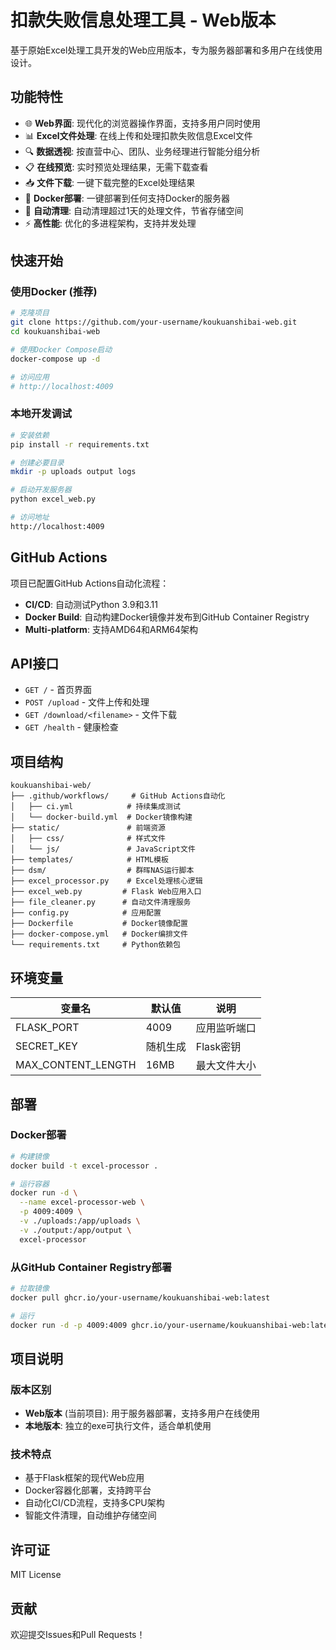 # 扣款失败信息处理工具 - Web版本

基于原始Excel处理工具开发的Web应用版本，专为服务器部署和多用户在线使用设计。

## 功能特性

- 🌐 **Web界面**: 现代化的浏览器操作界面，支持多用户同时使用
- 📊 **Excel文件处理**: 在线上传和处理扣款失败信息Excel文件
- 🔍 **数据透视**: 按直营中心、团队、业务经理进行智能分组分析
- 📋 **在线预览**: 实时预览处理结果，无需下载查看
- 📥 **文件下载**: 一键下载完整的Excel处理结果
- 🐳 **Docker部署**: 一键部署到任何支持Docker的服务器
- 🧹 **自动清理**: 自动清理超过1天的处理文件，节省存储空间
- ⚡ **高性能**: 优化的多进程架构，支持并发处理

## 快速开始

### 使用Docker (推荐)

```bash
# 克隆项目
git clone https://github.com/your-username/koukuanshibai-web.git
cd koukuanshibai-web

# 使用Docker Compose启动
docker-compose up -d

# 访问应用
# http://localhost:4009
```

### 本地开发调试

```bash
# 安装依赖
pip install -r requirements.txt

# 创建必要目录
mkdir -p uploads output logs

# 启动开发服务器
python excel_web.py

# 访问地址
http://localhost:4009
```

## GitHub Actions

项目已配置GitHub Actions自动化流程：

- **CI/CD**: 自动测试Python 3.9和3.11
- **Docker Build**: 自动构建Docker镜像并发布到GitHub Container Registry
- **Multi-platform**: 支持AMD64和ARM64架构

## API接口

- `GET /` - 首页界面
- `POST /upload` - 文件上传和处理
- `GET /download/<filename>` - 文件下载
- `GET /health` - 健康检查

## 项目结构

```
koukuanshibai-web/
├── .github/workflows/     # GitHub Actions自动化
│   ├── ci.yml            # 持续集成测试
│   └── docker-build.yml  # Docker镜像构建
├── static/               # 前端资源
│   ├── css/              # 样式文件
│   └── js/               # JavaScript文件
├── templates/            # HTML模板
├── dsm/                  # 群晖NAS运行脚本
├── excel_processor.py    # Excel处理核心逻辑
├── excel_web.py         # Flask Web应用入口
├── file_cleaner.py      # 自动文件清理服务
├── config.py            # 应用配置
├── Dockerfile           # Docker镜像配置
├── docker-compose.yml   # Docker编排文件
└── requirements.txt     # Python依赖包
```

## 环境变量

| 变量名 | 默认值 | 说明 |
|-------|--------|------|
| FLASK_PORT | 4009 | 应用监听端口 |
| SECRET_KEY | 随机生成 | Flask密钥 |
| MAX_CONTENT_LENGTH | 16MB | 最大文件大小 |

## 部署

### Docker部署

```bash
# 构建镜像
docker build -t excel-processor .

# 运行容器
docker run -d \
  --name excel-processor-web \
  -p 4009:4009 \
  -v ./uploads:/app/uploads \
  -v ./output:/app/output \
  excel-processor
```

### 从GitHub Container Registry部署

```bash
# 拉取镜像
docker pull ghcr.io/your-username/koukuanshibai-web:latest

# 运行
docker run -d -p 4009:4009 ghcr.io/your-username/koukuanshibai-web:latest
```

## 项目说明

### 版本区别
- **Web版本** (当前项目): 用于服务器部署，支持多用户在线使用
- **本地版本**: 独立的exe可执行文件，适合单机使用

### 技术特点
- 基于Flask框架的现代Web应用
- Docker容器化部署，支持跨平台
- 自动化CI/CD流程，支持多CPU架构
- 智能文件清理，自动维护存储空间

## 许可证

MIT License

## 贡献

欢迎提交Issues和Pull Requests！